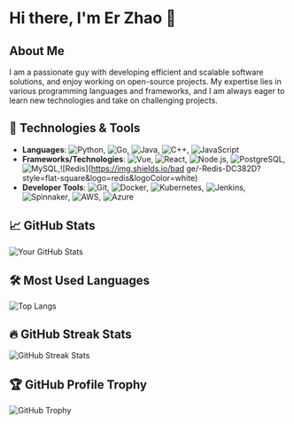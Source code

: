# Hi there, I'm Er Zhao 👋

## About Me
I am a passionate guy with developing efficient and scalable software solutions, and enjoy working on open-source projects. My expertise lies in various programming languages and frameworks, and I am always eager to learn new technologies and take on challenging projects.

## 🔧 Technologies & Tools
- **Languages**: ![Python](https://img.shields.io/badge/-Python-3776AB?style=flat-square&logo=python&logoColor=white), ![Go](https://img.shields.io/badge/-Go-00ADD8?style=flat-square&logo=go&logoColor=white), ![Java](https://img.shields.io/badge/-Java-007396?style=flat-square&logo=java&logoColor=white), ![C++](https://img.shields.io/badge/-C++-00599C?style=flat-square&logo=c%2B%2B&logoColor=white), ![JavaScript](https://img.shields.io/badge/-JavaScript-F7DF1E?style=flat-square&logo=javascript&logoColor=black)
- **Frameworks/Technologies**: ![Vue](https://img.shields.io/badge/-Vue.js-4FC08D?style=flat-square&logo=vue.js&logoColor=white), ![React](https://img.shields.io/badge/-React-61DAFB?style=flat-square&logo=react&logoColor=black), ![Node.js](https://img.shields.io/badge/-Node.js-339933?style=flat-square&logo=node.js&logoColor=white), ![PostgreSQL](https://img.shields.io/badge/-PostgreSQL-336791?style=flat-square&logo=postgresql&logoColor=white), ![MySQL](https://img.shields.io/badge/-MySQL-4479A1?style=flat-square&logo=mysql&logoColor=white),![Redis](https://img.shields.io/bad ge/-Redis-DC382D?style=flat-square&logo=redis&logoColor=white)
- **Developer Tools**: ![Git](https://img.shields.io/badge/-Git-F05032?style=flat-square&logo=git&logoColor=white), ![Docker](https://img.shields.io/badge/-Docker-2496ED?style=flat-square&logo=docker&logoColor=white), ![Kubernetes](https://img.shields.io/badge/-Kubernetes-326CE5?style=flat-square&logo=kubernetes&logoColor=white), ![Jenkins](https://img.shields.io/badge/-Jenkins-D24939?style=flat-square&logo=jenkins&logoColor=white), ![Spinnaker](https://img.shields.io/badge/-Spinnaker-139BB4?style=flat-square&logo=spinnaker&logoColor=white), ![AWS](https://img.shields.io/badge/-AWS-232F3E?style=flat-square&logo=amazon-aws&logoColor=white), ![Azure](https://img.shields.io/badge/-Azure-0078D4?style=flat-square&logo=microsoft-azure&logoColor=white)

## 📈 GitHub Stats
![Your GitHub Stats](https://github-readme-stats.vercel.app/api?username=zeworking123&show_icons=true&theme=radical)

## 🛠 Most Used Languages
![Top Langs](https://github-readme-stats.vercel.app/api/top-langs/?username=zeworking123&layout=compact&theme=radical)

## 🔥 GitHub Streak Stats
![GitHub Streak Stats](https://github-readme-streak-stats.herokuapp.com/?user=zeworking123&theme=radical)

## 🏆 GitHub Profile Trophy
![GitHub Trophy](https://github-profile-trophy.vercel.app/?username=zeworking123&theme=radical)

